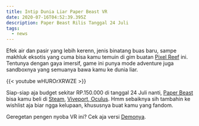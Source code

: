 ```yaml
---
title: Intip Dunia Liar Paper Beast VR
date: 2020-07-16T04:52:39.395Z
description: Paper Beast Rilis Tanggal 24 Juli
tags:
  - news
---
```

Efek air dan pasir yang lebih kerenn, jenis binatang buas baru, sampe makhluk eksotis yang cuma bisa kamu temuin di gim buatan [Pixel Reef](https://www.pixelreef.fr/) ini. Tentunya dengan gaya imersif, game ini punya mode adventure juga sandboxnya yang semuanya bawa kamu ke dunia liar.

{{< youtube wHUROrXRWZE >}}

Siap-siap aja budget sekitar RP.150.000 di tanggal 24 Juli nanti, [Paper Beast](https://www.pixelreef.fr/paper-beast/) bisa kamu beli di [Steam](https://store.steampowered.com/app/1232570/Paper_Beast/), [Viveport](https://www.viveport.com/f3781632-e9ac-45aa-922d-d1cbebee09d9),[ Oculus](https://www.oculus.com/experiences/rift/3084782771571768/?utm_source=rakuten&utm_medium=affiliate&utm_campaign=TnL5HPStwNw). Hmm sebaiknya sih tambahin ke wishlist aja biar ngga kelupaan, khususnya buat kamu yang fandom.

 Geregetan pengen nyoba VR ini? Cek aja versi [Demonya](https://store.steampowered.com/app/1232570/Paper_Beast/).